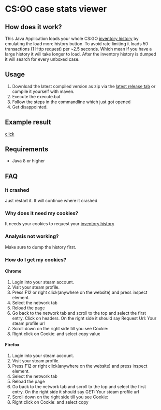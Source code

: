 # CS:GO case stats viewer

## How does it work?

This Java Application loads your whole CS:GO <a href=https://steamcommunity.com/my/inventoryhistory>inventory history</a> by emulating the load more history button.
To avoid rate limiting it loads 50 transactions (1 Http request) per ~2.5 seconds. Which mean if you have a large history it will take longer to load.
After the inventory history is dumped it will search for every unboxed case.

## Usage

1. Download the latest compiled version as zip via the <a href=https://github.com/cantryDev/CSGOCaseStatsViewer/releases/latest>latest release tab</a> or compile it yourself with maven.
2. Execute the execute.bat 
3. Follow the steps in the commandline which just got opened
4. Get disappointed.

## Example result

<a href=https://github.com/cantryDev/CSGOCaseStatsViewer/blob/master/result_07_02_2021_14_54.txt>click</a>

## Requirements
- Java 8 or higher

## FAQ

### It crashed
Just restart it. It will continue where it crashed.

### Why does it need my cookies?
It needs your cookies to request your <a href=https://steamcommunity.com/my/inventoryhistory>inventory history</a>

### Analysis not working?
Make sure to dump the history first.

### How do I get my cookies?

#### Chrome
1. Login into your steam account.
2. Visit your steam profile.
3. Press F12 or right click(anywhere on the website) and press inspect element. 
4. Select the network tab
5. Reload the page
6. Go back to the network tab and scroll to the top and select the first entry. Click on headers. On the right side it should say Request Url: Your steam profile url
7. Scroll down on the right side till you see Cookie:
8. Right click on Cookie: and select copy value

#### Firefox
1. Login into your steam account.
2. Visit your steam profile.
3. Press F12 or right click(anywhere on the website) and press inspect element.
4. Select the network tab
5. Reload the page
6. Go back to the network tab and scroll to the top and select the first entry. On the right side it should say GET: Your steam profile url
7. Scroll down on the right side till you see Cookie:
8. Right click on Cookie: and select copy
